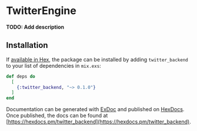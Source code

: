 # TwitterEngine

**TODO: Add description**

## Installation

If [available in Hex](https://hex.pm/docs/publish), the package can be installed
by adding `twitter_backend` to your list of dependencies in `mix.exs`:

```elixir
def deps do
  [
    {:twitter_backend, "~> 0.1.0"}
  ]
end
```

Documentation can be generated with [ExDoc](https://github.com/elixir-lang/ex_doc)
and published on [HexDocs](https://hexdocs.pm). Once published, the docs can
be found at [https://hexdocs.pm/twitter_backend](https://hexdocs.pm/twitter_backend).

